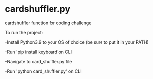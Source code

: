 # cardshuffler.py

cardshuffler function for coding challenge

To run the project:

-Install Python3.9 to your OS of choice (be sure to put it in your PATH)

-Run 'pip install keyboard'on CLI

-Navigate to card_shuffler.py file

-Run 'python card_shuffler.py' on CLI

